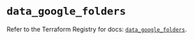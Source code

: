 # `data_google_folders`

Refer to the Terraform Registry for docs: [`data_google_folders`](https://registry.terraform.io/providers/hashicorp/google-beta/5.43.0/docs/data-sources/google_folders).
